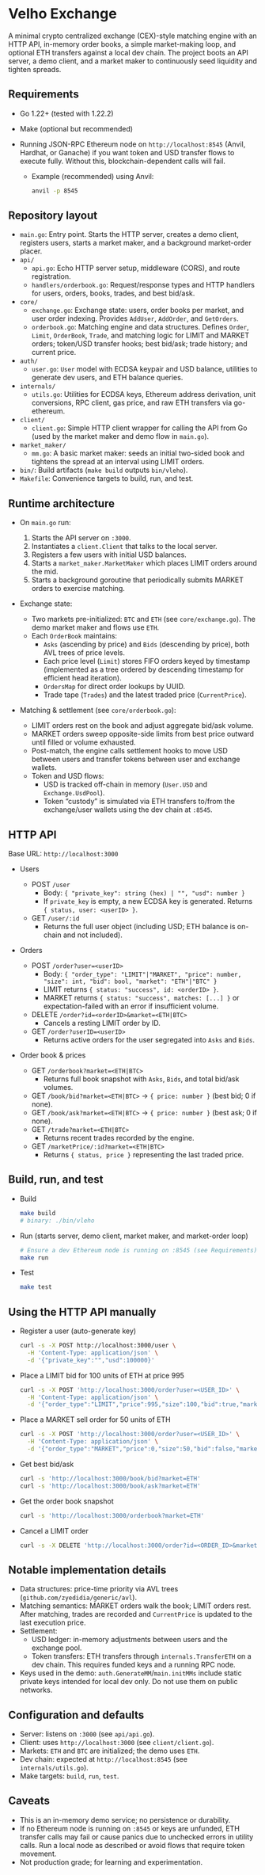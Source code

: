 # Velho Exchange

A minimal crypto centralized exchange (CEX)-style matching engine with an HTTP API, in-memory order books, a simple market-making loop, and optional ETH transfers against a local dev chain. The project boots an API server, a demo client, and a market maker to continuously seed liquidity and tighten spreads.

## Requirements

- Go 1.22+ (tested with 1.22.2)
- Make (optional but recommended)
- Running JSON-RPC Ethereum node on `http://localhost:8545` (Anvil, Hardhat, or Ganache) if you want token and USD transfer flows to execute fully. Without this, blockchain-dependent calls will fail.

  - Example (recommended) using Anvil:
    ```bash
    anvil -p 8545
    ```

## Repository layout

- `main.go`: Entry point. Starts the HTTP server, creates a demo client, registers users, starts a market maker, and a background market-order placer.
- `api/`
  - `api.go`: Echo HTTP server setup, middleware (CORS), and route registration.
  - `handlers/orderbook.go`: Request/response types and HTTP handlers for users, orders, books, trades, and best bid/ask.
- `core/`
  - `exchange.go`: Exchange state: users, order books per market, and user order indexing. Provides `AddUser`, `AddOrder`, and `GetOrders`.
  - `orderbook.go`: Matching engine and data structures. Defines `Order`, `Limit`, `OrderBook`, `Trade`, and matching logic for LIMIT and MARKET orders; token/USD transfer hooks; best bid/ask; trade history; and current price.
- `auth/`
  - `user.go`: `User` model with ECDSA keypair and USD balance, utilities to generate dev users, and ETH balance queries.
- `internals/`
  - `utils.go`: Utilities for ECDSA keys, Ethereum address derivation, unit conversions, RPC client, gas price, and raw ETH transfers via go-ethereum.
- `client/`
  - `client.go`: Simple HTTP client wrapper for calling the API from Go (used by the market maker and demo flow in `main.go`).
- `market_maker/`
  - `mm.go`: A basic market maker: seeds an initial two-sided book and tightens the spread at an interval using LIMIT orders.
- `bin/`: Build artifacts (`make build` outputs `bin/vleho`).
- `Makefile`: Convenience targets to build, run, and test.

## Runtime architecture

- On `main.go` run:
  1. Starts the API server on `:3000`.
  2. Instantiates a `client.Client` that talks to the local server.
  3. Registers a few users with initial USD balances.
  4. Starts a `market_maker.MarketMaker` which places LIMIT orders around the mid.
  5. Starts a background goroutine that periodically submits MARKET orders to exercise matching.

- Exchange state:
  - Two markets pre-initialized: `BTC` and `ETH` (see `core/exchange.go`). The demo market maker and flows use `ETH`.
  - Each `OrderBook` maintains:
    - `Asks` (ascending by price) and `Bids` (descending by price), both AVL trees of price levels.
    - Each price level (`Limit`) stores FIFO orders keyed by timestamp (implemented as a tree ordered by descending timestamp for efficient head iteration).
    - `OrdersMap` for direct order lookups by UUID.
    - Trade tape (`Trades`) and the latest traded price (`CurrentPrice`).

- Matching & settlement (see `core/orderbook.go`):
  - LIMIT orders rest on the book and adjust aggregate bid/ask volume.
  - MARKET orders sweep opposite-side limits from best price outward until filled or volume exhausted.
  - Post-match, the engine calls settlement hooks to move USD between users and transfer tokens between user and exchange wallets.
  - Token and USD flows:
    - USD is tracked off-chain in memory (`User.USD` and `Exchange.UsdPool`).
    - Token “custody” is simulated via ETH transfers to/from the exchange/user wallets using the dev chain at `:8545`.

## HTTP API

Base URL: `http://localhost:3000`

- Users
  - POST `/user`
    - Body: `{ "private_key": string (hex) | "", "usd": number }`
    - If `private_key` is empty, a new ECDSA key is generated. Returns `{ status, user: <userID> }`.
  - GET `/user/:id`
    - Returns the full user object (including USD; ETH balance is on-chain and not included).

- Orders
  - POST `/order?user=<userID>`
    - Body: `{ "order_type": "LIMIT"|"MARKET", "price": number, "size": int, "bid": bool, "market": "ETH"|"BTC" }`
    - LIMIT returns `{ status: "success", id: <orderID> }`.
    - MARKET returns `{ status: "success", matches: [...] }` or expectation-failed with an error if insufficient volume.
  - DELETE `/order?id=<orderID>&market=<ETH|BTC>`
    - Cancels a resting LIMIT order by ID.
  - GET `/order?userID=<userID>`
    - Returns active orders for the user segregated into `Asks` and `Bids`.

- Order book & prices
  - GET `/orderbook?market=<ETH|BTC>`
    - Returns full book snapshot with `Asks`, `Bids`, and total bid/ask volumes.
  - GET `/book/bid?market=<ETH|BTC>` → `{ price: number }` (best bid; 0 if none).
  - GET `/book/ask?market=<ETH|BTC>` → `{ price: number }` (best ask; 0 if none).
  - GET `/trade?market=<ETH|BTC>`
    - Returns recent trades recorded by the engine.
  - GET `/marketPrice/:id?market=<ETH|BTC>`
    - Returns `{ status, price }` representing the last traded price.

## Build, run, and test

- Build
  ```bash
  make build
  # binary: ./bin/vleho
  ```

- Run (starts server, demo client, market maker, and market-order loop)
  ```bash
  # Ensure a dev Ethereum node is running on :8545 (see Requirements)
  make run
  ```

- Test
  ```bash
  make test
  ```

## Using the HTTP API manually

- Register a user (auto-generate key)
  ```bash
  curl -s -X POST http://localhost:3000/user \
    -H 'Content-Type: application/json' \
    -d '{"private_key":"","usd":100000}'
  ```

- Place a LIMIT bid for 100 units of ETH at price 995
  ```bash
  curl -s -X POST 'http://localhost:3000/order?user=<USER_ID>' \
    -H 'Content-Type: application/json' \
    -d '{"order_type":"LIMIT","price":995,"size":100,"bid":true,"market":"ETH"}'
  ```

- Place a MARKET sell order for 50 units of ETH
  ```bash
  curl -s -X POST 'http://localhost:3000/order?user=<USER_ID>' \
    -H 'Content-Type: application/json' \
    -d '{"order_type":"MARKET","price":0,"size":50,"bid":false,"market":"ETH"}'
  ```

- Get best bid/ask
  ```bash
  curl -s 'http://localhost:3000/book/bid?market=ETH'
  curl -s 'http://localhost:3000/book/ask?market=ETH'
  ```

- Get the order book snapshot
  ```bash
  curl -s 'http://localhost:3000/orderbook?market=ETH'
  ```

- Cancel a LIMIT order
  ```bash
  curl -s -X DELETE 'http://localhost:3000/order?id=<ORDER_ID>&market=ETH'
  ```

## Notable implementation details

- Data structures: price-time priority via AVL trees (`github.com/zyedidia/generic/avl`).
- Matching semantics: MARKET orders walk the book; LIMIT orders rest. After matching, trades are recorded and `CurrentPrice` is updated to the last execution price.
- Settlement:
  - USD ledger: in-memory adjustments between users and the exchange pool.
  - Token transfers: ETH transfers through `internals.TransferETH` on a dev chain. This requires funded keys and a running RPC node.
- Keys used in the demo: `auth.GenerateMM`/`main.initMMs` include static private keys intended for local dev only. Do not use them on public networks.

## Configuration and defaults

- Server: listens on `:3000` (see `api/api.go`).
- Client: uses `http://localhost:3000` (see `client/client.go`).
- Markets: `ETH` and `BTC` are initialized; the demo uses `ETH`.
- Dev chain: expected at `http://localhost:8545` (see `internals/utils.go`).
- Make targets: `build`, `run`, `test`.

## Caveats

- This is an in-memory demo service; no persistence or durability.
- If no Ethereum node is running on `:8545` or keys are unfunded, ETH transfer calls may fail or cause panics due to unchecked errors in utility calls. Run a local node as described or avoid flows that require token movement.
- Not production grade; for learning and experimentation.

